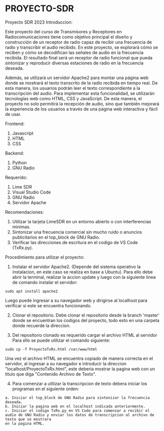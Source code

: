 # PROYECTO-SDR
Proyecto SDR 2023
Introduccion:

  Este proyecto del curso de Transmisores y Receptores en Radiocomunicaciones tiene como objetivo principal el diseño y construcción de un receptor de radio capaz de recibir una frecuencia de radio y transcribir el audio recibido. En este proyecto, se explorará cómo se reciben y cómo se decodifican las señales de audio en la frecuencia recibida. El resultado final será un receptor de radio funcional que pueda sintonizar y reproducir diversas estaciones de radio en la frecuencia deseada.

Además, se utilizará un servidor Apache2 para montar una página web donde se mostrará el texto transcrito de la radio recibida en tiempo real. De esta manera, los usuarios podrán leer el texto correspondiente a la transcripción del audio. Para implementar esta funcionalidad, se utilizarán tecnologías web como HTML, CSS y JavaScript. De esta manera, el proyecto no solo permitirá la recepción de audio, sino que también mejorará la experiencia de los usuarios a través de una página web interactiva y fácil de usar.

Frontend:
  1. Javascript
  2. HTML
  3. CSS

Backend:
  1. Python
  2. GNU Radio
  
Requerido:
  1. Lime SDR
  2. Visual Studio Code
  3. GNU Radio 
  4. Servidor Apache

Recomendaciones:
  1. Utilizar la tarjeta LimeSDR en un entorno abierto o con interferencias minimas.
  2. Sintonizar una frecuencia comercial sin mucho ruido o anuncios publicitarios en el top_block de GNU Radio.
  3. Verificar las direcciones de escritura en el codigo de VS Code (TxRx.py).

Procedimiento para utilizar el proyecto:
  1. Instalar el servidor Apache2. (Depende del sistema operativo la instalacion, en este caso se realiza en base a Ubuntu).
    Para ello debe abrir la terminal, realizar la accion update y luego con la siguiente linea de comando instalar el servidor: 
    
    sudo apt install apache2
    
  Luego puede ingresar a su navegador web y dirigirse al localhost para verificar si este se encuentra funcionando.
    
  2. Clonar el repositorio.
    Debe clonar el repositorio desde la branch 'master' donde se encuentran los codigos del proyecto, todo esto en una carpeta donde recuerde la direccion.
    
  3. Del repositorio clonado es requerido cargar el archivo HTML al servidor
    Para ello se puede utilizar el comando siguiente: 
    
    sudo cp -f ProyectoTxRx.html /var/www/html
   
  Una vez el archivo HTML se encuentra copiado de manera correcta en el servidor, al ingresar a su navegador e introducir la direccion "localhost/ProyectoTxRx.html", este deberia mostrar la pagina web con un titulo que diga "Contenido Archivo de Texto".
  
  4. Para comenzar a utilizar la transcripcion de texto debera iniciar los programas en el siguiente orden:
  
    a. Iniciar el top_block de GNU Radio para sintonizar la frecuencia deseada.
    b. Iniciar la pagina web en el localhost indicada anteriormente.
    c. Iniciar el codigo TxRx.py en VS Code para comenzar a recibir el audio de GNU Radio y enviar los datos de transcripcion al archivo de texto que se mostrara 
    en la pagina HTML.

